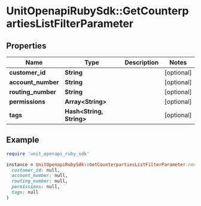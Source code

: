 # UnitOpenapiRubySdk::GetCounterpartiesListFilterParameter

## Properties

| Name | Type | Description | Notes |
| ---- | ---- | ----------- | ----- |
| **customer_id** | **String** |  | [optional] |
| **account_number** | **String** |  | [optional] |
| **routing_number** | **String** |  | [optional] |
| **permissions** | **Array&lt;String&gt;** |  | [optional] |
| **tags** | **Hash&lt;String, String&gt;** |  | [optional] |

## Example

```ruby
require 'unit_openapi_ruby_sdk'

instance = UnitOpenapiRubySdk::GetCounterpartiesListFilterParameter.new(
  customer_id: null,
  account_number: null,
  routing_number: null,
  permissions: null,
  tags: null
)
```


